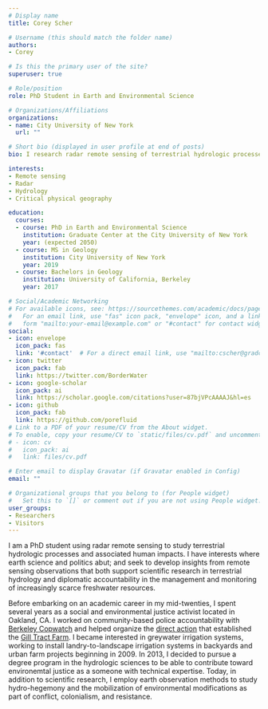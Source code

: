 ```yaml
---
# Display name
title: Corey Scher

# Username (this should match the folder name)
authors:
- Corey

# Is this the primary user of the site?
superuser: true

# Role/position
role: PhD Student in Earth and Environmental Science

# Organizations/Affiliations
organizations:
- name: City University of New York
  url: ""

# Short bio (displayed in user profile at end of posts)
bio: I research radar remote sensing of terrestrial hydrologic processes.

interests:
- Remote sensing
- Radar
- Hydrology
- Critical physical geography

education:
  courses:
  - course: PhD in Earth and Environmental Science
    institution: Graduate Center at the City University of New York
    year: (expected 2050)
  - course: MS in Geology
    institution: City University of New York
    year: 2019
  - course: Bachelors in Geology
    institution: University of California, Berkeley
    year: 2017

# Social/Academic Networking
# For available icons, see: https://sourcethemes.com/academic/docs/page-builder/#icons
#   For an email link, use "fas" icon pack, "envelope" icon, and a link in the
#   form "mailto:your-email@example.com" or "#contact" for contact widget.
social:
- icon: envelope
  icon_pack: fas
  link: '#contact'  # For a direct email link, use "mailto:cscher@gradcenter.cuny.edu".
- icon: twitter
  icon_pack: fab
  link: https://twitter.com/BorderWater
- icon: google-scholar
  icon_pack: ai
  link: https://scholar.google.com/citations?user=87bjVPcAAAAJ&hl=es
- icon: github
  icon_pack: fab
  link: https://github.com/porefluid
# Link to a PDF of your resume/CV from the About widget.
# To enable, copy your resume/CV to `static/files/cv.pdf` and uncomment the lines below.
# - icon: cv
#   icon_pack: ai
#   link: files/cv.pdf

# Enter email to display Gravatar (if Gravatar enabled in Config)
email: ""

# Organizational groups that you belong to (for People widget)
#   Set this to `[]` or comment out if you are not using People widget.
user_groups:
- Researchers
- Visitors
---
```


I am a PhD student using radar remote sensing to study terrestrial hydrologic processes and associated human impacts. I have interests where earth science and politics abut; and seek to develop insights from remote sensing observations that both support scientific research in terrestrial hydrology and diplomatic accountability in the management and monitoring of increasingly scarce freshwater resources. 

Before embarking on an academic career in my mid-twenties, I spent several years as a social and environmental justice activist located in Oakland, CA. I worked on community-based police accountability with [Berkeley Copwatch](https://www.berkeleycopwatch.org) and helped organize the [direct action](https://www.occupythefarmfilm.com) that established the [Gill Tract Farm](https://www.gilltractfarm.org/). I became interested in greywater irrigation systems, working to install landry-to-landscape irrigation systems in backyards and urban farm projects beginning in 2009. In 2013, I decided to pursue a degree program in the hydrologic sciences to be able to contribute toward environemtal justice as a someone with technical expertise. Today, in addition to scientific research, I employ earth observation methods to study hydro-hegemony and the mobilization of environmental modifications as part of conflict, colonialism, and resistance.

